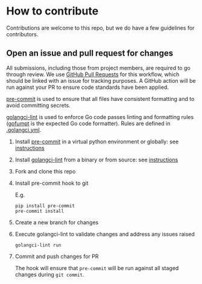 # How to contribute

Contributions are welcome to this repo, but we do have a few guidelines for
contributors.

## Open an issue and pull request for changes

All submissions, including those from project members, are required to go through
review. We use [GitHub Pull Requests](https://help.github.com/articles/about-pull-requests/)
for this workflow, which should be linked with an issue for tracking purposes.
A GitHub action will be run against your PR to ensure code standards have been
applied.

[pre-commit] is used to ensure that all files have consistent formatting and to
avoid committing secrets.

[golangci-lint] is used to enforce Go code passes
linting and formatting rules ([gofumpt] is the expected Go code formatter). Rules
are defined in [.golangci.yml](v2/.golangci.yml).

1. Install [pre-commit] in a virtual python environment or globally: see [instructions](https://pre-commit.com/#installation)
2. Install [golangci-lint] from a binary or from source: see [instructions](https://golangci-lint.run/usage/install/#local-installation)
3. Fork and clone this repo
4. Install pre-commit hook to git

   E.g.

   ```shell
   pip install pre-commit
   pre-commit install
   ```

5. Create a new branch for changes
6. Execute golangci-lint to validate changes and address any issues raised

   ```shell
   golangci-lint run
   ```

7. Commit and push changes for PR

   The hook will ensure that `pre-commit` will be run against all staged changes
   during `git commit`.

[pre-commit]: https://pre-commit.com/
[gofumpt]: https://github.com/mvdan/gofumpt
[golangci-lint]: https://golangci-lint.run/
